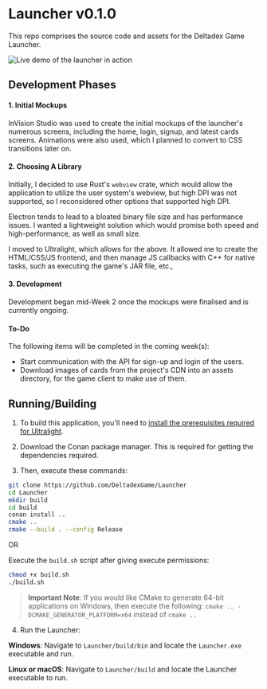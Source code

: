 # Launcher v0.1.0
This repo comprises the source code and assets for the Deltadex Game Launcher.

![Live demo of the launcher in action](https://i.imgur.com/aigy3JJ.gif)

## Development Phases 

#### 1. Initial Mockups
InVision Studio was used to create the initial mockups of the launcher's numerous screens, including the home, login, signup, 
and latest cards screens. Animations were also used, which I planned to convert to CSS transitions later on. 

#### 2. Choosing A Library 
Initially, I decided to use Rust's `webview` crate, which would allow the application to utilize the user system's webview, 
but high DPI was not supported, so I reconsidered other options that supported high DPI.

Electron tends to lead to a bloated binary file size and has performance issues. I wanted a lightweight solution which would promise both speed and high-performance, as well as small size. 

I moved to Ultralight, which allows for the above. It allowed me to create the HTML/CSS/JS frontend, and then manage JS callbacks 
with C++ for native tasks, such as executing the game's JAR file, etc., 

#### 3. Development 
Development began mid-Week 2 once the mockups were finalised and is currently ongoing. 

#### To-Do
The following items will be completed in the coming week(s):
- Start communication with the API for sign-up and login of the users.
- Download images of cards from the project's CDN into an assets directory, for the game client to make use of them.

## Running/Building

1. To build this application, you'll need to [install the prerequisites required for Ultralight](https://docs.ultralig.ht/docs/installing-prerequisites).

2. Download the Conan package manager. This is required for getting the dependencies required.

3. Then, execute these commands:

```bash 
git clone https://github.com/DeltadexGame/Launcher
cd Launcher
mkdir build
cd build
conan install ..
cmake ..
cmake --build . --config Release
```

OR 

Execute the `build.sh` script after giving execute permissions:

```bash
chmod +x build.sh
./build.sh
```

> **Important Note**: If you would like CMake to generate 64-bit applications on Windows, then execute the following: `cmake .. -DCMAKE_GENERATOR_PLATFORM=x64` instead of `cmake ..`

4. Run the Launcher:

**Windows**: Navigate to `Launcher/build/bin` and locate the `Launcher.exe` executable and run.

**Linux or macOS**: Navigate to `Launcher/build` and locate the Launcher executable to run. 